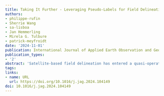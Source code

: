 ```yaml
---
title: Taking It Further - Leveraging Pseudo-Labels for Field Delineation across Label-Scarce Smallholder Regions
authors:
- philippe-rufin
- Sherrie Wang
- sa-lisboa
- Jan Hemmerling
- Mirela G. Tulbure
- patrick-meyfroidt
date: '2024-11-01'
publication: International Journal of Applied Earth Observation and Geoinformation
publication_types:
- '2'
abstract: 'Satellite-based field delineation has entered a quasi-operational stage due to recent advances in machine learning for computer vision. Transfer learning allows for the resource-efficient transfer of pre-trained field delineation models across heterogeneous geographies. However, the scarcity of labeled data for complex and dynamic smallholder landscapes remains a major bottleneck. The key innovation of this study is to overcome this challenge by using pre-trained models to generate sparse (i.e., not fully annotated) field delineation pseudo-labels for fine-tuning models across geographies and sensor characteristics. We build on a FracTAL ResUNet trained for crop field delineation in India (median field size of 0.24 ha) based on multi-spectral imagery at 1.5 m spatial resolution. We use this model to generate pseudo-labels for the use in Northern Mozambique (median field size of 0.06 ha) based on sub-meter resolution true-color satellite imagery. We designed multiple pseudo-label selection strategies based on field-level probability scores and compared the quantities, area properties, seasonal distribution, and spatial agreement of the pseudo-labels against human-annotated training labels (n = 1,512). We then used the human-annotated labels and the pseudo-labels for model fine-tuning and compared predictions against human field annotations (n = 2,199). We evaluated performance with regards to object-level spatial agreement and site-level field size estimation. Our results indicate i) a good baseline performance of the pre-trained model in both field delineation (mean intersection over union (mIoU) of 0.634) and field size estimation (mean root mean squared error (mRMSE) of 0.071 ha), and ii) the added value of regional fine-tuning with performance improvements in nearly all experiments (mIoU increases of up to 0.060, mRMSE decreases of up to 0.034 ha). Moreover, we found iii) substantial performance increases when using only pseudo-labels (up to 77% of the mIoU increases and 68% of the mRMSE decreases obtained by human-annotated labels), and iv) additional performance increases (mIoU +0.008, mRMSE -0.003 ha) when complementing human annotations with pseudo-labels. Pseudo-labels are architecture-agnostic, can be efficiently generated at scale, and thus facilitate domain adaptation in label-scarce settings. The workflow presented here is a stepping stone for overcoming the persisting challenges in mapping heterogeneous smallholder agriculture.'
tags: 
links: 
- name: URL
  url: https://doi.org/10.1016/j.jag.2024.104149
doi: 10.1016/j.jag.2024.104149
---
```

